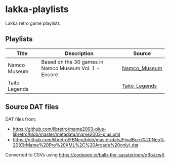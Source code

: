 # lakka-playlists

Lakka retro game playlists

## Playlists

| Title         | Description                                           | Source                                                       |
| ------------- | ----------------------------------------------------- | ------------------------------------------------------------ |
| Namco Museum  | Based on the 30 games in Namco Museum Vol. 1 - Encore | [Namco_Museum](https://en.wikipedia.org/wiki/Namco_Museum)   |
| Taito Legends |                                                       | [Taito_Legends](https://en.wikipedia.org/wiki/Taito_Legends) |

## Source DAT files

DAT files from:

- https://github.com/libretro/mame2003-plus-libretro/blob/master/metadata/mame2003-plus.xml
- https://github.com/libretro/FBNeo/blob/master/dats/FinalBurn%20Neo%20(ClrMame%20Pro%20XML%2C%20Arcade%20only).dat

Converted to CSVs using https://codepen.io/balb-the-sasster/pen/qBoJzwX
